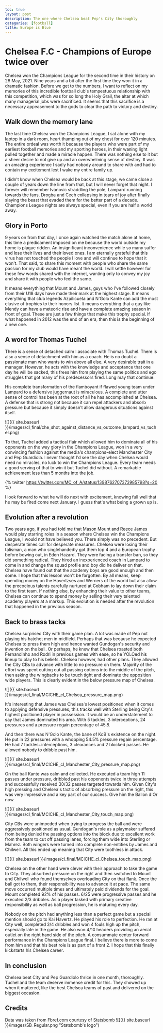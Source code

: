 ```yaml
---
toc: true
layout: post
description: The one where Chelsea beat Pep's City thoroughly
categories: [football]
title: Europe is Blue
---
```


# Chelsea F.C - Champions of Europe twice over

Chelsea won the Champions League for the second time in their history on 28 May, 2021. Nine years and a bit after the first time they won it in a dramatic fashion. Before we get to the numbers, I want to reflect on my memories of this incredible football club's tempestuous relationship with this competition, which was for so long the Holy Grail, the altar at which many managerial jobs were sacrificed. It seems that this sacrifice is a necessary appeasement to the gods to clear the path to victory and destiny. 

## Walk down the memory lane

The last time Chelsea won the Champions League, I sat alone with my laptop in a dark room, heart thumping out of my chest for over 120 minutes. The entire ordeal was worth it because the players who were part of my earliest football memories and my sporting heroes, in their waning light pulled together and made a miracle happen. There was nothing else to it but a sheer desire to not give up and an overwhelming sense of destiny. It was an amazing experience I sadly had nobody around to share with and had to contain my excitement lest I wake my entire family up.

I didn't know when Chelsea would be back at this stage, we came close a couple of years down the line from that, but I will never forget that night. I forever will remember Ivanovic straddling the pole, Lampard running towards the fans, Drogba and Cech collapsing in tears of joy after finally slaying the beast that evaded them for the better part of a decade. Champions League nights are always special, even if you are half a world away.

## Glory in Porto

9 years on from that day, I once again watched the match alone at home, this time a predicament imposed on me because the world outside my home is plague ridden. An insignificant inconvenience while so many suffer and lose their lives and their loved ones. I am eternally grateful that this virus has not touched the people I love and will continue to hope that it won't. That said, to share this moment with people who share the same passion for my club would have meant the world. I will settle however for these few words shared with the internet, wanting only to convey my joy and share it with people who feel the same.

It means everything that Mount and James, guys who I've followed closely from their U18 days have made their mark at the highest stage. It means everything that club legends Azpilicueta and N'Golo Kante can add the most elusive of trophies to their honors list. It means everything that a guy like Mendy can have a meteoric rise and have a complete amazing season in front of goal. These are just a few things that make this trophy special. If what happened in 2012 was the end of an era, then this is the beginning of a new one.

## A word for Thomas Tuchel

There is a sense of detached calm I associate with Thomas Tuchel. There is also a sense of detachment with him as a coach. He is no doubt a passionate man who wants to win above all else. A very desirable trait in a manager. However, he acts with the knowledge and acceptance that one day he will be sacked, this frees him from playing the same politics and ego struggles that got many of his predecessors fired. Long may that continue. 

His complete transformation of the flamboyant if flawed young team under Lampard to a defensive juggernaut is miraculous. A complete and utter sense of control has been at the root of all he has accomplished at Chelsea. A defense that is strong not because it can repel attackers and absorb pressure but because it simply doesn't allow dangerous situations against itself. 

![]({{ site.baseurl }}/images/cl_final/che_shot_against_distance_vs_outcome_lampard_vs_tuchel.png)

To that, Tuchel added a tactical flair which allowed him to dominate all of his opponents on the way glory in the Champions League, won in a very convincing fashion against the media's champions-elect Manchester City and Pep Guardiola. I never thought I'd see the day when Chelsea would need no miracles, no luck to win the Champions League. Every team needs a good serving of that to win it but Tuchel did without. A remarkable achievement less than 5 months into the job. 

{% twitter https://twitter.com/MC_of_A/status/1398762707373985798?s=20 %}

I look forward to what he will do next with excitement, knowing full well that he may be fired come next January. I guess that's what being a grown up is. 

## Evolution after a revolution

Two years ago, if you had told me that Mason Mount and Reece James would play starring roles in a season where Chelsea win the Champions League, I would not have believed you. There simply was no precedent. But desperate times call for desperate measures. Chelsea were losing their talisman, a man who singlehandedly got them top 4 and a European trophy before bowing out, in Eden Hazard. They were facing a transfer ban, so they did something radical. They hired an inexperienced coach in Lampard to come in and change the squad profile and boy did he deliver on that. Chelsea have found out that the academy boys are good enough and then some. I hope that this lesson won't be forgotten. By all means, keep spending money on the Havertzses and Werners of the world but also allow the precocious talents carefully nurtured at Cobham to lay down their claim to the first team. If nothing else, by enhancing their value to other teams, Chelsea can continue to spend money by selling their very talented academy players at a markup. This evolution is needed after the revolution that happened in the previous season. 

## Back to brass tacks

Chelsea surprised City with their game plan. A lot was made of Pep not playing his hatchet men in midfield. Perhaps that was because he expected Chelsea to press them high and hence wanted Gundogan's security and invention on the ball. Or perhaps, he knew that Chelsea roasted both Fernandinho and Rodri in previous games with ease, so he YOLOed his lineup to play to his beliefs. Chelsea however, had other plans. They allowed the City CBs to advance with little to no pressure on them. Majority of the effort was spent cutting out all passing options into the middle of the pitch, then asking the wingbacks to be touch tight and dominate the opposition wide players. This is clearly evident in the below pressure map of Chelsea.

![]({{ site.baseurl }}/images/cl_final/MCICHE_cl_Chelsea_pressure_map.png)

It's interesting that James was Chelsea's lowest positioned when it comes to applying defensive pressures, this tracks well with Sterling being City's highest positioned player in possession. It would be an understatement to say that James dominated his area. With 5 tackles, 3 interceptions, 24 pressures and a pressure regain percentage of 45.8.

And then there was N'Golo Kante, the bane of KdB's existence on the night. He put in 22 pressures with a whopping 54.5% pressure regain percentage. He had 7 tackles+interceptions, 3 clearances and 2 blocked passes. He allowed nobody to dribble past him. 

![]({{ site.baseurl }}/images/cl_final/MCICHE_cl_Manchester_City_pressure_map.png)

On the ball Kante was calm and collected. He executed a team high 11 passes under pressure, dribbled past his opponents twice in three attempts and  successfully received 30/32 passes targeted towards him. Given City's high pressing and Chelsea's tactic of absorbing pressure on the right, this was very impressive and a key part of our success. Give him the Ballon d'Or now.

![]({{ site.baseurl }}/images/cl_final/MCICHE_cl_Manchester_City_touch_map.png)

City CBs were unimpeded when trying to progress the ball and were aggressively positioned as usual. Gundogan's role as a playmaker suffered from being denied the passing options into the block due to excellent work from the team to cut off passing lanes, forcing them wide into Sterling or Mahrez. Both wingers were turned into complete non-entities by James and Chilwell. All this ended up meaning that City were toothless in attack. 


![]({{ site.baseurl }}/images/cl_final/MCICHE_cl_Chelsea_touch_map.png)

Chelsea on the other hand were clever with their approach to take the game to City. They absorbed pressure on the right and then switched to Mount and Chilwell who found themselves overloading City on that flank. Once the ball got to them, their responsibility was to advance it at pace. The same move occurred multiple times and ultimately paid dividends for the goal. Mount completed 92% of his passes. 6/25 were progressive passes and he executed 2/3 dribbles. As a player tasked with primary creative responsibility as well as ball progression, he is maturing every day. 

Nobody on the pitch had anything less than a perfect game but a special mention should go to Kai Havertz. He played his role to perfection. He ran at City well, completed 3/4 dribbles and won 4 fouls high up the pitch, especially late in the game. He also won 4/10 headers providing an aerial outlet on the right hand side of the pitch. A consummate center forward performance in the Champions League final. I believe there is more to come from him and that his best role is as part of a front 2. I hope that this finally kickstarts his Chelsea career. 

## In conclusion

Chelsea beat City and Pep Guardiolo thrice in one month, thoroughly. Tuchel and the team deserve immense credit for this. They showed up when it mattered, like the best Chelsea teams of past and delivered on the biggest occasion. 

## Credits

Data was taken from [Fbref.com](https://fbref.com/en/) courtesy of [Statsbomb](https://statsbomb.com/)
![]({{ site.baseurl }}/images/SB_Regular.png "Statsbomb's logo")